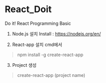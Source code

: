 # React_Doit

Do it!
React Programming Basic

1. Node.js 설치
Install : https://nodejs.org/en/

2. React-app 설치
cmd에서
> npm install -g create-react-app

3. Project 생성
> create-react-app (project name)

